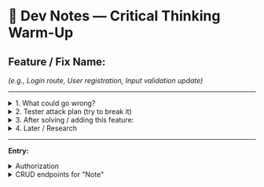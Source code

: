 # 🧠 Dev Notes — Critical Thinking Warm-Up

## Feature / Fix Name:
*(e.g., Login route, User registration, Input validation update)*

---

<details>
  <summary>1. What could go wrong?</summary>

- *(Think bugs, bad data, security holes, user confusion, scalability issues)*

</details>

<details>
  <summary>2. Tester attack plan (try to break it)</summary>

- *(As a tester, what weird inputs or scenarios would you try? e.g., missing fields, huge payload, wrong type, malicious script)*

</details>

<details>
  <summary>3. After solving / adding this feature:</summary>

**Why does it work?**  
- *(Brief technical reason — “Password hash checked against stored hash in DB”)*

**What could break this?**  
- *(Dependencies, assumptions, future code changes)*

**What risk could this bring?**  
- *(Security, performance, user trust, maintainability)*

</details>

<details>
  <summary>4. Later / Research</summary>

- *(Things to improve or learn more about for future sprints)*

</details>

---

**Entry:**

<details>
<summary>Authorization</summary>

## Feature / Fix Name:
Adding authorization to the project

---
### 1. What could go wrong?
- Authorization not working and users cannot log in. 
- Users can edit notes that are not theirs. 
### 2. Tester attack plan (try to break it)

- Attempt to update an item with incorrect ID or unauthorized user.

</details>

<details>
  <summary>CRUD endpoints for "Note" </summary>



## Feature / Fix Name:

CRUD endpoints for `Note`

---

### 1. What could go wrong?
- Missing or invalid input data could cause server errors or inconsistent database state.
- Deleting an item that is referenced elsewhere could cause integrity issues.
- Large payloads or too many requests could impact performance.

---

### 2. Tester attack plan:
- Try creating an item with missing required fields or invalid types.
- Send excessively large JSON payloads.
- Try deleting an item twice in rapid succession.
- Send malformed JSON or non-JSON content.
- Test for SQL injection or other malicious inputs.

---

### 3. After solving:
**Why does it work?**  
- Input schemas validate all required fields and data types.
- Database transactions ensure atomicity.
- Error handling returns proper HTTP status codes and messages.

**What could break this?**  
- Missing or outdated authorization logic on new endpoints.
- Schema changes not reflected in validation rules.
- Database deadlocks or connectivity issues.
- Unhandled exceptions if an edge case is missed.

**What risk could this bring?**  
- Security vulnerabilities if auth checks fail.
- Data corruption if input validation is bypassed.
- Poor user experience due to unclear error messages.
- Scalability problems under heavy load.

---

### 4. Later / Research:
- Implement rate limiting to protect against abuse.
- Add logging and monitoring for CRUD operations.
- Explore optimistic locking or versioning to handle concurrent edits.
- Improve error messages for client clarity.

</detail>